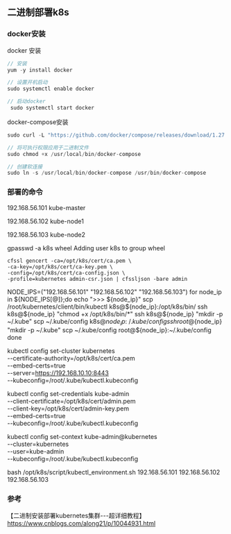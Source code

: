 ## 二进制部署k8s


### docker安装

docker 安装
```go
// 安装
yum -y install docker

// 设置开机启动
sudo systemctl enable docker

// 启动docker 
 sudo systemctl start docker
```

docker-compose安装  

```go
sudo curl -L "https://github.com/docker/compose/releases/download/1.27.4/docker-compose-$(uname -s)-$(uname -m)" -o /usr/local/bin/docker-compose

// 将可执行权限应用于二进制文件
sudo chmod +x /usr/local/bin/docker-compose

// 创建软连接
sudo ln -s /usr/local/bin/docker-compose /usr/bin/docker-compose
```


### 部署的命令




192.168.56.101 kube-master

192.168.56.102 kube-node1

192.168.56.103 kube-node2


gpasswd -a k8s wheel Adding user k8s to group wheel




``````
cfssl gencert -ca=/opt/k8s/cert/ca.pem \
-ca-key=/opt/k8s/cert/ca-key.pem \
-config=/opt/k8s/cert/ca-config.json \
-profile=kubernetes admin-csr.json | cfssljson -bare admin
``````





NODE_IPS=("192.168.56.101" "192.168.56.102" "192.168.56.103")
for node_ip in ${NODE_IPS[@]};do
    echo ">>> ${node_ip}"
    scp /root/kubernetes/client/bin/kubectl k8s@${node_ip}:/opt/k8s/bin/
    ssh k8s@${node_ip} "chmod +x /opt/k8s/bin/*"
    ssh k8s@${node_ip} "mkdir -p ~/.kube"
    scp ~/.kube/config k8s@${node_ip}:~/.kube/config
    ssh root@${node_ip} "mkdir -p ~/.kube"
    scp ~/.kube/config root@${node_ip}:~/.kube/config
done



kubectl config set-cluster kubernetes \
--certificate-authority=/opt/k8s/cert/ca.pem \
--embed-certs=true \
--server=https://192.168.10.10:8443 \
--kubeconfig=/root/.kube/kubectl.kubeconfig




 kubectl config set-credentials kube-admin \
--client-certificate=/opt/k8s/cert/admin.pem \
--client-key=/opt/k8s/cert/admin-key.pem \
--embed-certs=true \
--kubeconfig=/root/.kube/kubectl.kubeconfig



kubectl config set-context kube-admin@kubernetes \
--cluster=kubernetes \
--user=kube-admin \
--kubeconfig=/root/.kube/kubectl.kubeconfig



bash /opt/k8s/script/kubectl_environment.sh 192.168.56.101 192.168.56.102 192.168.56.103








### 参考
【二进制安装部署kubernetes集群---超详细教程】https://www.cnblogs.com/along21/p/10044931.html